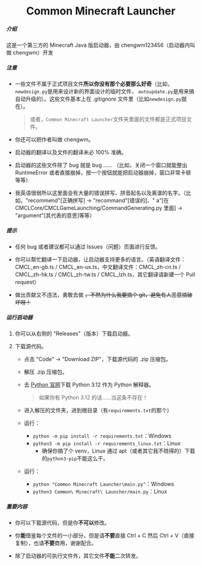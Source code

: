 <h1 align="center">Common Minecraft Launcher</h1>
<h5>介绍</h5>

这是一个第三方的 Minecraft Java 版启动器，由 chengwm123456（启动器内叫做 chengwm）开发

<h5>注意</h5>

- 一些文件不属于正式项目文件**所以你没有那个必要那么好奇**（比如，`newdesign.py`是用来设计新的界面设计的临时文件，
  `autoupdate.py`是用来搞自动升级的）。这些文件基本上在 .gitignore 文件里（比如`newdesign.py`就在）。
  > 或者，`Common Minecraft Launcher`文件夹里面的文件都是正式项目文件。

- 你还可以把作者叫做 chengwm。

- 启动器的翻译以及文件的翻译未必 100% 准确。

- 启动器的这些文件除了 bug 就是 bug …… （比如，关闭一个窗口就能整出 RuntimeError 或者直接崩掉，按一个按钮就能把启动器崩掉，窗口非常卡顿等等）

- 我英语很弱所以这里面会有大量的错误拼写、拼音起名以及离谱的名字。（比如，"recommend"[正确拼写] -> "recommand"[错误的]、"
  a"[在 CMCLCore/CMCLGameLaunching/CommandGenerating.py 里面] -> "argument"[其代表的意思]等等）

<h5>提示</h5>

- 任何 bug 或者建议都可以通过 Issues（问题）页面进行反馈。

- 你可以帮忙翻译一下启动器，让启动器支持更多的语言。（英语翻译文件：CMCL_en-gb.ts /
  CMCL_en-us.ts，中文翻译文件：CMCL_zh-cn.ts / CMCL_zh-hk.ts / CMCL_zh-tw.ts / CMCL_lzh.ts，其它翻译请新建一个 Pull
  request）

- 做出贡献又不违法，勇敢去做 ~~，不然为什么我要搞个 git，避免有人恶意搞破坏呀！~~

<h5>运行启动器</h5>

1. 你可以从右侧的 "Releases"（版本）下载启动器。

2. 下载源代码。
    - 点击 "Code" -> "Download ZIP"，下载源代码的 .zip 压缩包。

    - 解压 .zip 压缩包。

    - 去 [Python 官网](https://www.python.org/)下载 Python 3.12 作为 Python 解释器。
      > 如果你有 Python 3.12 的话……当这条不存在！

    - 进入解压的文件夹，进到根目录（有`requirements.txt`的那个）

    - 运行：
        - `python -m pip install -r requirements.txt`：Windows
        - `python3 -m pip install -r requirements_linux.txt`：Linux
            - 确保你搞了个 venv，Linux 通过 apt（或者其它我不晓得的）下载的`python3-pip`不能这么干。

    - 运行：
        - `python "Common Minecraft Launcher\main.py"`：Windows
        - `python3 Common\ Minecraft\ Launcher/main.py`：Linux

<h5>重要内容</h5>

- 你可以下载源代码，但是你**不可以**修改。

- 你**能**借鉴每个文件的一小部分，但是请**不要**直接 Ctrl + C 然后 Ctrl + V（直接复制），也请**不要**商用，谢谢配合。

- 除了启动器的可执行文件外，其它文件**不能**二次转发。
